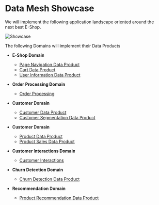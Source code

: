 # Data Mesh Showcase

We will implement the following application landscape oriented around the next best E-Shop.

![Showcase](./../images/showcase-overview.png)

The following Domains will implement their Data Products

* **E-Shop Domain**
   	
  * [Page Navigation Data Product](EShop_PageNavigationDP.md)     
  * [Cart Data Product](EShop_ShoppingCartDP.md)
  * [User Information Data Product](EShop_UserInformationDP.md)

* **Order Processing Domain**
	
  * [Order Processing](Order_OrderProcessingDP.md) 

* **Customer Domain**
    
  * [Customer Data Product](Customer_CustomerDP.md)
  * [Customer Segmentation Data Product](Customer_CustomerSegmentationDP.md)

* **Customer Domain**
    
  * [Product Data Product](Product_ProductDP.md)
  * [Product Sales Data Product](Product_ProductDP.md)

* **Customer Interactions Domain**  
  
  * [Customer Interactions](Customer_CustomerInteractionsDP.md)
  
* **Churn Detection Domain**  
  
  * [Churn Detection Data Product](Churn_ChurnDetectionDP.md)

* **Recommendation Domain**  
     
  * [Product Recommendation Data Product](Recommendation_ProductRecommendationDP.md)